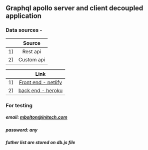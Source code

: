 ## Graphql apollo server and client decoupled application 
### Data sources - 

|         | Source         |
| ------------- |:-------------:| 
| 1)      | Rest api |
| 2)      | Custom api   |  


|         | Link           |
| ------------- |:-------------:| 
| 1)      | [Front end - netlify](https://apollo-client-app.netlify.app/) |
| 2)      | [back end - heroku](https://apollo-server-api-graphql.herokuapp.com/)    |  



### For testing
##### email: mbolton@initech.com
##### password: any

##### futher list are stored on db.js  file 
